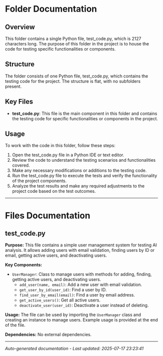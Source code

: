 # Folder Documentation

## Overview
This folder contains a single Python file, test_code.py, which is 2127 characters long. The purpose of this folder in the project is to house the code for testing specific functionalities or components.

## Structure
The folder consists of one Python file, test_code.py, which contains the testing code for the project. The structure is flat, with no subfolders present.

## Key Files
- **test_code.py**: This file is the main component in this folder and contains the testing code for specific functionalities or components in the project.

## Usage
To work with the code in this folder, follow these steps:
1. Open the test_code.py file in a Python IDE or text editor.
2. Review the code to understand the testing scenarios and functionalities covered.
3. Make any necessary modifications or additions to the testing code.
4. Run the test_code.py file to execute the tests and verify the functionality of the project components.
5. Analyze the test results and make any required adjustments to the project code based on the test outcomes.

---

# Files Documentation

## test_code.py

**Purpose:** This file contains a simple user management system for testing AI analysis. It allows adding users with email validation, finding users by ID or email, getting active users, and deactivating users.

**Key Components:**
- `UserManager`: Class to manage users with methods for adding, finding, getting active users, and deactivating users.
  - `add_user(name, email)`: Add a new user with email validation.
  - `get_user_by_id(user_id)`: Find a user by ID.
  - `find_user_by_email(email)`: Find a user by email address.
  - `get_active_users()`: Get all active users.
  - `deactivate_user(user_id)`: Deactivate a user instead of deleting.
  
**Usage:** The file can be used by importing the `UserManager` class and creating an instance to manage users. Example usage is provided at the end of the file.

**Dependencies:** No external dependencies.

---
*Auto-generated documentation - Last updated: 2025-07-17 23:23:41*
